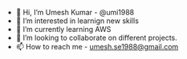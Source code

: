 - 👋 Hi, I’m Umesh Kumar -  @umi1988
- 👀 I’m interested in learnign new skills
- 🌱 I’m currently learning AWS
- 💞️ I’m looking to collaborate on different projects.
- 📫 How to reach me - umesh.se1988@gmail.com

<!---
umi1988/umi1988 is a ✨ special ✨ repository because its `README.md` (this file) appears on your GitHub profile.
You can click the Preview link to take a look at your changes.
--->
